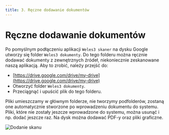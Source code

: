 ```yaml
---
title: 3. Ręczne dodawanie dokumentów
---
```


# Ręczne dodawanie dokumentów

Po pomyślnym podłączeniu aplikacji `Weles3 skaner` na dysku Google utworzy się folder `Weles3 dokumenty`. Do tego folderu można ręcznie dodawać dokumenty z zewnętrznych źródeł, niekoniecznie zeskanowane naszą aplikacją. Aby to zrobić, należy przejść do:

- [https://drive.google.com/drive/my-drive](https://drive.google.com/drive/my-drive)
- Otworzyć folder `Weles3 dokumenty`.
- Przeciągnąć i upuścić plik do tego folderu.

Pliki umieszczamy w głównym folderze, nie tworzymy podfolderów, zostaną one automatycznie stworzone po wprowadzeniu dokumentu do systemu. Pliki, które nie zostały jeszcze wprowadzone do systemu, można usunąć i np. dodać jeszcze raz. Na dysk można dodawać PDF-y oraz pliki graficzne.

![Dodanie skanu](recznedodanieskanu.gif)